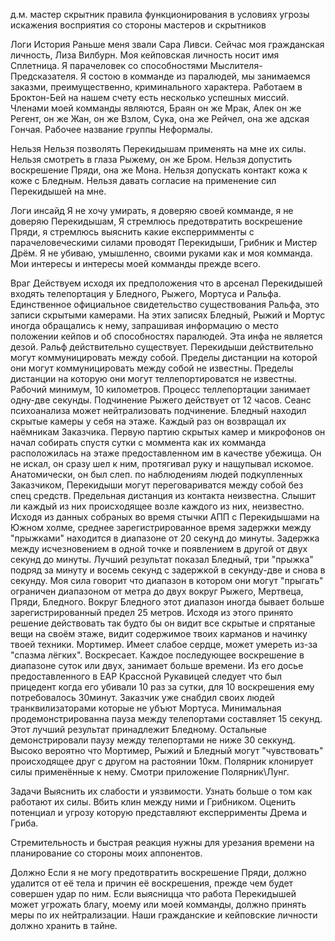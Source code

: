 д.м. мастер скрытник
	правила функционирования в условиях угрозы искажения восприятия со стороны мастеров и скрытников

Логи История
	Раньше меня звали Сара Ливси. Сейчас моя гражданская личность, Лиза Вилбурн. Моя кейповская личность носит имя Сплетница. Я парачеловек со способностями Мыслителя-Предсказателя. 
	Я состою в комманде из паралюдей, мы занимаемся заказми, преимущественно, криминального характера. Работаем в Броктон-Бей на нашем счету есть несколько успешных миссий. Членами моей комманды являются, Браян он же Мрак, Алек он же Регент, он же Жан, он же Взлом, Сука, она же Рейчел, она же адская Гончая. Рабочее название группы Неформалы.

Нельзя
	Нельзя позволять Перекидышам применять на мне их силы. 
	Нельзя смотреть в глаза Рыжему, он же Бром. Нельзя допустить воскрешение Пряди, она же Мона. Нельзя допускать контакт кожа к коже с Бледным. 
	Нельзя давать согласие на применение сил Перекидышей на мне. 

Логи инсайд
	Я не хочу умирать, я доверяю своей комманде, я не доверяю Перекидышам, 
	Я стремлюсь предотвратить воскрешение Пряди, я стремлюсь выяснить какие експерримменты с парачеловеческими силами проводят Перекидыши, Грибник и Мистер Дрём. 
	Я не убиваю, умышленно, своими руками как и моя комманда. Мои интересы и интересы моей комманды прежде всего.

Враг
	Действуем исходя их предположения что в арсенал Перекидышей входять телепортация у Бледного, Рыжего, Мортуса и Ральфа. 
	Единственное официальное свидетельство существования Ральфа, это записи скрытыми камерами. На этих записях Бледный, Рыжий и Мортус иногда обращались к нему, запрашивая информацию о место положении кейпов и об способностях паралюдей. Эта инфа не является дезой. Ральф действительно существует. 
	Перекидыши действительно могут коммуницировать между собой. 
	Пределы дистанции на которой они могут коммуницировать между собой не известны.
	Пределы дистанции на которую они могут теллепортироватся не известны. Рабочий минимум, 10 километров. 
	Процесс теллепортации занимает одну-две секунды.
	Подчинение Рыжего действует от 12 часов. Сеанс психоанализа может нейтрализовать подчинение.
	Бледный находил скрытые камеры у себя на этаже. Каждый раз он возвращал их наёмникам Заказчика. Первую партию скрытых камер и микрофонов он начал собирать спустя сутки с моммента как их комманда расположилась на этаже предоставленном им в качестве убежища. Он не искал, он сразу шел к ним, протягивал руку и нащупывал искомое. Анатомически, он был слеп.
	по наблюдениям людей подкупленных Заказчиком, Перекидыши могут переговариватся между собой без спец средств. Предельная дистанция из контакта неизвестна.
	Слышит ли каждый из них происходящее возле каждого из них, неизвестно.
	Исходя из данных собраных во время стычки АПП с Перекидышами на Южном холме,
	среднее зарегистрированное время задержки между "прыжками" находится в диапазоне от 20 секунд до минуты. Задержка между исчезновением в одной точке и появлением в другой от двух секунд до минуты.
	Лучший результат показал Бледный, три "прыжка" подряд за минуту и восемь секунд с задержкой в секунду-две и снова в секунду.
	Моя сила говорит что диапазон в котором они могут "прыгать" ограничен диапазоном от метра до двух вокруг Рыжего, Мертвеца, Пряди, Бледного. Вокруг Бледного этот диапазон иногда бывает больше зарегистрированный предел 25 метров.
	Исходя из этого принято решение действовать так будто бы он видит все скрытые и спрятаные вещи на своём этаже, видит содержимое твоих карманов и начинку твоей техники.
	Мортимер. Имеет слабое сердце, может умереть из-за "спазма лёгких". Воскресает. Каждое последующее воскрешение в диапазоне суток или двух, занимает больше времени. Из его досье предоставленного в ЕАР Крассной Рукавицей следует что был прицедент когда его убивали 10 раз за сутки, для 10 воскрешения ему потребовалось 30минут. Заказчик уже снабдил своих людей транквилизаторами которые не убъют Мортуса.
	Минимальная продемонстрированна пауза между телепортами составляет 15 секунд. Этот лучший результат принадлежит Бледному. Остальные демонстрировали паузу между телепортами не ниже 30 секкунд.
	Высоко вероятно что Мортимер, Рыжий и Бледный могут "чувствовать" происходящее друг с другом на растоянии 10км.
	Полярник клонирует силы применённые к нему. Смотри приложение Полярник\Лунг.

Задачи 
	Выяснить их слабости и уязвимости. Узнать больше о том как работают их силы.
	Вбить клин между ними и Грибником. Оценить потенциал и угрозу которую представляют експеррименты Дрема и Гриба.

Стремительность и быстрая реакция нужны для урезания времени на планирование со стороны моих аппонентов.

Должно
	Если я не могу предотвратить воскрешение Пряди, должно удалится от её тела и причин её воскрешения, прежде чем будет совершен удар по ним. 
	Если выясницца что работа Перекидышей может угрожать благу, моему или моей комманды, должно принять меры по их нейтрализации. 
	Наши гражданские и кейповские личности должно хранить в тайне.